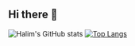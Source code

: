 ## Hi there 👋

![Halim's GitHub stats](https://github-readme-stats.vercel.app/api?username=KwonHalim&show_icons=true&theme=github_dark_dimmed)
[![Top Langs](https://github-readme-stats.vercel.app/api/top-langs/?username=KwonHalim&layout=donut)](https://github.com/KwonHalim/github-readme-stats)

<!--
**KwonHalim/KwonHalim** is a ✨ _special_ ✨ repository because its `README.md` (this file) appears on your GitHub profile.

Here are some ideas to get you started:

- 🔭 I’m currently working on ...
- 🌱 I’m currently learning ...
- 👯 I’m looking to collaborate on ...
- 🤔 I’m looking for help with ...
- 💬 Ask me about ...
- 📫 How to reach me: ...
- 😄 Pronouns: ...
- ⚡ Fun fact: ...
-->
